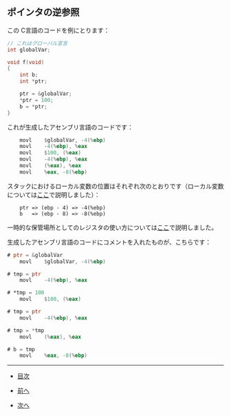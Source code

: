 ## ポインタの逆参照

この C言語のコードを例にとります：

```C
// これはグローバル宣言
int globalVar;

void f(void)
{
	int b;
	int *ptr;

	ptr = &globalVar;
	*ptr = 100;
	b = *ptr;
}
```

これが生成したアセンブリ言語のコードです：

```asm
	movl	$globalVar, -4(%ebp)
	movl	-4(%ebp), %eax
	movl	$100, (%eax)
	movl	-4(%ebp), %eax
	movl	(%eax), %eax
	movl	%eax, -8(%ebp)
```

スタックにおけるローカル変数の位置はそれぞれ次のとおりです（ローカル変数については[ここ](/ch03-01-stack-and-local-variables.md)で説明しました）：

```
    ptr => (ebp - 4) => -4(%ebp)
    b   => (ebp - 8) => -8(%ebp)
```

一時的な保管場所としてのレジスタの使い方については[ここ](/ch04-01-translation-of-arithmetic-operations.md#tempVaribaleUsage)で説明しました。

生成したアセンブリ言語のコードにコメントを入れたものが、こちらです：

```asm
# ptr = &globalVar
	movl	$globalVar, -4(%ebp)

# tmp = ptr
	movl	-4(%ebp), %eax

# *tmp = 100
	movl	$100, (%eax)

# tmp = ptr
	movl	-4(%ebp), %eax

# tmp = *tmp
	movl	(%eax), %eax

# b = tmp
	movl	%eax, -8(%ebp)
```

---

* [目次](/SUMMARY.md#C言語インターナル)

* [前へ](/ch07-01-translation-of-loop.md)

* [次へ](/ch09-01-array-indexing.md)
